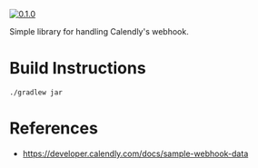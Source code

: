 [![0.1.0](https://jitpack.io/v/coffeechris/calendly-api.svg)](https://jitpack.io/#coffeechris/calendly-api)

Simple library for handling Calendly's webhook.

# Build Instructions
`./gradlew jar`

# References
* https://developer.calendly.com/docs/sample-webhook-data
